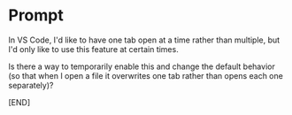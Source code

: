# Prompt

In VS Code, I'd like to have one tab open at a time rather than multiple, but I'd only like to use this feature at certain times.

Is there a way to temporarily enable this and change the default behavior (so that when I open a file it overwrites one tab rather than opens each one separately)?

[END]